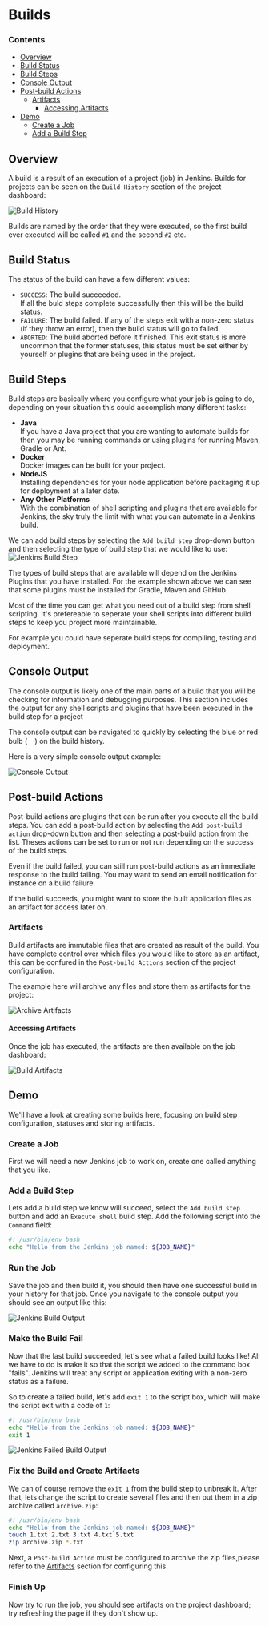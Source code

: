 # Builds
<!--TOC_START-->
### Contents
- [Overview](#overview)
- [Build Status](#build-status)
- [Build Steps](#build-steps)
- [Console Output](#console-output)
- [Post-build Actions](#postbuild-actions)
	- [Artifacts](#artifacts)
		- [Accessing Artifacts](#accessing-artifacts)
- [Demo](#demo)
	- [Create a Job](#create-a-job)
	- [Add a Build Step](#add-a-build-step)

<!--TOC_END-->
## Overview
A build is a result of an execution of a project (job) in Jenkins.
Builds for projects can be seen on the `Build History` section of the project dashboard:

![Build History](https://lh3.googleusercontent.com/06Et4v1n-eC5_Dq67LiI-pct1crrXtrKypg6AyVgY_gkfoU3jWxxykNHOJNen6BTMwSZlu1GnhPUrrJYCBDQapCzrQScK4hcslMQ1GIH5c19Mz0d3At_BgIUdcysyxaOQos7AoUPyWGUqtxLi-BIZdaqdKMbXdkUqNDCW7y8I8cEwSfIMf_3_O0sMQUiCAq8J0vPxlPM9FNqtbl8h0BTeLBDHed5WrXiOOHq8lllflcD85rbI0xP5XA1dbHet_-QCIA3wE6p2f6XECtZfYUC7JcCEvBXleXQrT4Ijal_Efxfqw4n3v71OTd53Au6JGS8gkVKIghSBjAdH6mafTyRv7_b9i5CD6izk3Q6E3wzHgyGS8shRQPt1__YjsE9jnFoTTktwxui9h2_7jGn5RxBf1Oz-mnXJKkXAi3Y_GF5oErfp3-GBTtORZ1NZ6MfgB6c8dlCNUOg_rUKalQN3fk18XB2mqW_nHzujSxIv6GRmFuLJYJ8yCfQPJhDsxpOhjIt26tqqKqD5tW4ooiEGsk-xxyS1VDK-wi0-bFRubjlDP_5IPbEU-9sJEswE_XnOKMNk03xQT1TLl7iirpJrPr12KaoZqsgBqO3itSVLbu9eJRziYIHl5_Pfab9gDO2oApzHCbBjgWZ9OXO6LjJEio6BwL3KKyPWIrUn5Iw2R6kJorIgCOMMaPUpwAjCKxujK8XTwJxcELlNm7si6PHlowJ8juJjcTZIn4W_kRhmuP1YOppD_iO=w422-h189-no)

Builds are named by the order that they were executed, so the first build ever executed will be called `#1` and the second `#2` etc.

## Build Status
The status of the build can have a few different values:
- `SUCCESS`: The build succeeded.  
    If all the buld steps complete successfully then this will be the build status.
- `FAILURE`: The build failed.
    If any of the steps exit with a non-zero status (if they throw an error), then the build status will go to failed.
- `ABORTED`: The build aborted before it finished.
    This exit status is more uncommon that the former statuses, this status must be set either by yourself or plugins that are being used in the project.

## Build Steps
Build steps are basically where you configure what your job is going to do, depending on your situation this could accomplish many different tasks:
- **Java**  
    If you have a Java project that you are wanting to automate builds for then you may be running commands or using plugins for running Maven, Gradle or Ant.
- **Docker**  
    Docker images can be built for your project.
- **NodeJS**  
    Installing dependencies for your node application before packaging it up for deployment at a later date.
- **Any Other Platforms**  
    With the combination of shell scripting and plugins that are available for Jenkins, the sky truly the limit with what you can automate in a Jenkins build.

We can add build steps by selecting the `Add build step` drop-down button and then selecting the type of build step that we would like to use:
![Jenkins Build Step](https://lh3.googleusercontent.com/ZRxHQq1C74_u6-gG6oQuLoVU8L8ufBx8dhQFjS_zZcdDXDc83vimAQfSVTdw3wsUiMaWcQeYzju0Y4NfhuVgZE8dOZLizz4EWzm5wWfluFteD3tr2dLJLttVi_tVaEGVMSP9JXC_Q7hXdam3p7iShcudrCi8t7pInBeWes88K8C4Ekk9ZwJQedhW3H8ar9qLM3SdwJAEc9DLm9Z1Mwi9ypGD82tjz5H13WGtJhWpUX0zJTvauTzI_2zUUOhUWFr9qqS21h7ASQRopc2RQxGuUgNd-LCGo9gVUqBblEYFj0_yYB9OTNqu1ap1OTEiU06drBUJ6Ls_iw_tih6fTyWzc-RTfZJ5jWcFSLcnmKGx4r5GsXXIIQTfhuu02SOGVZn4ozN75q9-60MV_QZ5e3PDmxsRff28t3NrmIDnLJMGC833rPwuYsshkzNjdaJBb-cwOfsifwZmLfPddhJ7dMsR-NcH_DdNZN4d0dldKFHnAvj-Vgq2H-UMdK8KVzz2UwkHbp6x-dqehbejJv5_toiEgV_tPL-6fIJGJFFkKunvSRQ3TFDpHKTf6E0W4pFg-f6nFAYayeiIV3CGA-tCOkmOR2Y4DtjDFghCAaec22yzxCEq-wj12f_gea0ju7NVwjTjFD8b7B2t15Ai9b2veVAMjIUlzMDM_goMIZHplR4StbZgCEBNb7tX8rymow_36wPO5y3tTxYMiASGgm09DQ2GSBFUoDMaMZAoDsOdQMaJQ6alsdSF=w1165-h721-no)

The types of build steps that are available will depend on the Jenkins Plugins that you have installed.
For the example shown above we can see that some plugins must be installed for Gradle, Maven and GitHub.

Most of the time you can get what you need out of a build step from shell scripting.
It's prefereable to seperate your shell scripts into different build steps to keep you project more maintainable.

For example you could have seperate build steps for compiling, testing and deployment.

## Console Output
The console output is likely one of the main parts of a build that you will be checking for information and debugging purposes.
This section includes the output for any shell scripts and plugins that have been executed in the build step for a project

The console output can be navigated to quickly by selecting the blue or red bulb (<img height="15" src="https://lh3.googleusercontent.com/B5jJbglc5X61XbXAWK_puHwoxjVsVpcTTEToSTGRHN1W_qavtCcVSCYjwZ1k9KcAJb_28ZULWCxN6YhxgkS7B3pSC6XjxHlU2qAAaD2N6z40xjj91UrsNzC_K3qQfwuv6ZsjTA37BdXSE_FIvfjiYBtebgKuxa44MvUbqvN7A8fgbrEICgQhvWkcwb4gsMDq7EY52krPyxjbkkeZODDeJTtc27kon-ZXEfLke1ov57n5TbqedC0wa87xlFoVLw2avme3I2YNlCxfw5b5fJ-YJ_YN1QDOwpUFOMVh8tOxM6YBqtD-dVIMzGNvI3irTpFUrBXPSzCnd9WP4uNUR5v2B-5BIM1w6JdIPaObPmm89pXrqLy0UYsGctfUqd4Y6SN372rEv8ZiIVt8mYqZmg6d3D-MU3xMf32nSmR2UFkaG6IYwGT2w-y-zuLJU179iiHRsXF9NQzNL5cUfkjgWc1VL3s81wfZGBO81WwzAcXx1Tgiw4hLaGw9xUV2at0NZksfOJHdzOGqcIV5sEzFlL3sYU6xftnINZxUDR4vaPaF1xuegUZWHQxFg3bp5Sag7VQ-b2OqoO2j1I46f-ikzqkX4GzYvORjLgceAJ4mLuXURt9A5QdzrvdC7LBo43bwctj3UckEllx89iwcNTURkOE6a6DDcVXu7LRWt-tikGoKgE1lB0SyHlcF2teB9qhIawT7bguRn1fUckUAiDnF-eYa_Js1oCzNf2bRaeVIBrWlXCSvtZd2=w22-h20-no">) on the build history.

Here is a very simple console output example:

![Console Output](https://lh3.googleusercontent.com/EFczWADmtwqLjlr0XEd4iTNjDM4asKOhaeyhB_cQSFqGmK8vwxuFyY9AOXZVU-O_lHDHfaL1f8b7TCcIRze8-A9Svgb_F4ozuMLJG7qtuOr-jCTe_i2e6MZfEYuUEMPVOCLe269Lxuz0duZLjlV6nHHBBHKaQ7HBBGihUKe-kQ1dQuG2_mb7c1lGaSaVQNwFkwUDYggTYFMp09ypVltK8cUEtw02JsN4aWfbbnK9ze3xHI75LsIq1w3ot8AYB9xjW7gL30audvGa0VCtAQr1-5wk-3bR1QGdX1bBcJS2Jtd-Zur9FI6ZEtna-4cDRAvi-cyssk5tmFVN_GbiejMb-dSAn1r3O5t7Ay7jmEqdkypUqQtbcQhTO2y_5MHUhqaBKaecFgZ9OT3zVk37ArOklrJY_mwJp4f1w2bvfbOw_mKzufNWWt-2x0CgChEfvteOSukiRmyYCJaoYa3AVfhQRHlSZ7WJV2bUQABWtngz-A1r8W40dyZ4UM6AFQqW7uUWfj36iOWkvE4SEd-smcL4L0HUr0kglBdL4PT0YQSTVVADkRI2TQeuR-OhfiwStaKFezGbMIRVNmy1_O5O0dS-HRyo89zTCLzAeM4xS1MZM187f11aaeilzlAKYWmc5bnz1Dd-kZ0WkGv_skyI5cobOSH7v936MlEsa7lhJMsXWm59KXygAkyPhKsSKmUUormqI4CSVmZp8OPs4rqIVsPbYbhZ6Knb4hquwNWMmOfT_mIB58-h=w543-h198-no)

## Post-build Actions
Post-build actions are plugins that can be run after you execute all the build steps.
You can add a post-build action by selecting the `Add post-build action` drop-down button and then selecting a post-build action from the list.
Theses actions can be set to run or not run depending on the success of the build steps.

Even if the build failed, you can still run post-build actions as an immediate response to the build failing.
You may want to send an email notification for instance on a build failure.

If the build succeeds, you might want to store the built application files as an artifact for access later on.

### Artifacts
Build artifacts are immutable files that are created as result of the build.
You have complete control over which files you would like to store as an artifact, this can be confured in the `Post-build Actions` section of the project configuration.

The example here will archive any files and store them as artifacts for the project:

![Archive Artifacts](https://lh3.googleusercontent.com/baKKp5oEBI9JVNkw4ykyjB5nFTeAFXJFok5_TtOkD8I0ksIdzoFqYdpbquOmTXQIMiHiS9PKic31rc8yOAvL5Sjr0Ocm6w4j-PewjYjwkRdEvw3mo9gKoKu560h_bZSIb7QUu4UY_nwMihnX9FHJ-rKORN8Sfay3iLMpEJlu3XnaYwxz2grbsY5eYcEClLmGH9lq1mJoBdjpPxYkkmbQu8B7-XQH01nvS3-j0XO76DqlpWxRYFI61K79SEdNLq2oRVXQ8T1d2X0f9nXriso0O5Rjo7H6YtJ8G5hQPBR5dSpwedGkfbfodz2dCt9PHpFRfAeodmYxBYTfVc07OKgqW5_kqqX5-fGIlqBu4-oU2suzqtY3ECw7L2tgB4XClGE2aS6sXT2mALP4KCUy7MqVbcRmlPXbMTJgAxe5n7gMiAM8z2Hsaif60D8HcFfC6TQmRTAUBc6H9vru0zW5avtaVv5ypnp50rWpdx6EjkoMLEhPleH0H15a_jvfAMFNWoEnJ8JImC9jxknviKYavsGwRwqN90GT6josfKEDsaU0DiAlWVuTPVKx1mFWUaog8m_kHyW8huguk4by60YCRRaFGYLu3mLuMTvcnuQqtkd29OqALpq5TNXNeHRbl9gEmak0Z6PepmAloKNsdOIGYtusXXn0tgZTcmdBidIbP_au4KQBBMfcQsVzfxa8BARKSx9dMOq9aMUwMQ2YjiAIY2hWBGaK6pcv1aF02sKEU-wZA2dL2Att=w1161-h276-no)

#### Accessing Artifacts
Once the job has executed, the artifacts are then available on the job dashboard:

![Build Artifacts](https://lh3.googleusercontent.com/Petsj_ebr2qS3OZXyPfCwg79KEn7kfX8MtINz8Wg2asgJUfgNADgcR0HSmBdVRi3Qo_NIm9CQQBn8hzDtK2cpywJqyP6Gu6EoMjne6vkBBAT3O34bKYuPC64l44jQqIiHEJ73T3oi6CeVsUnvkABw_2O0m9q2wS13zVulXCnEVg2tKYPXZPQyFbtgxBriH-Ls94v-hvCBQl4_oWCIZbiqDbBh8Qnhek3W5X3F81baUMXX2mF2IRxUKagOcN2DC_on10bWjKmwCkiBcqk5eSwz-igaF1Gu8n_O1buVFy-xKnf2gMdKskjjl3PrkrqPyD1kq4W_1LOCpuY08Wa7BXT2CE6qgMfRsiBvyiwvr0_QmhyH8JxKAQjyJkfdTYlziBbte9ayPe9hqvu-H8BylON0YKDC3qvcgC6P5npgqZLbK9iXeittZMfE4lF4WWIJUggMxXViELa_ehI9-D0cDPYV7cM5h4Pq67AGO4R8mD4J5baGE7OoXs6DVBvfjPLAh8YGvV2TAhb7aRgU1DFGjzBv1uwQm9zQ7BM0N-51aRjSW6lthX2glngNXSWYbmbPW71itdBehgETOGZiH9agydzkASB4xi0tCAmaMwTTTNbI8BW8yh-zGPvZDumX8nZHL4Pch6UXdFeKhI8oUq-S5WiF1LQ0k8xy3oc_PLRlVsCyohckB_RzYd5XjdGJNRIlOzXov_cDHJqhybLJFJedgpkg7G4_Dxw3EKOn4qHfr9aKNmNRhmp=w443-h355-no)

## Demo
We'll have a look at creating some builds here, focusing on build step configuration, statuses and storing artifacts.

### Create a Job
First we will need a new Jenkins job to work on, create one called anything that you like.

### Add a Build Step
Lets add a build step we know will succeed, select the `Add build step` button and add an `Execute shell` build step.
Add the following script into the `Command` field:
```bash
#! /usr/bin/env bash
echo "Hello from the Jenkins job named: ${JOB_NAME}"
```

### Run the Job
Save the job and then build it, you should then have one successful build in your history for that job.
Once you navigate to the console output you should see an output like this:

![Jenkins Build Output](https://lh3.googleusercontent.com/on72Ii9CCkQQTuiFmNWmvH61TpBvYY9DfNVnfQXTv7iYMd_MpdSDtB2PGlkUhyt95dW8Z3WxcaVu9VjGHpEB_x5YamliFBhLNJaUtJXY8YY4RoiZxOyOzRSMpwUSW9sm1s-pY7SoP0DreTJ7oNbXw3USXP9zL0tXLr-WEdNdjs66c_RrZ_TJDEWHiccdCoenU9ciMquW44xQUpMjnfOg96CHEcsu2kBezWlTNlFU_mgNt7J2kysgLqU1eE1ehzwfDxgDBOwKEji6dXatbjasXK8ZtPpYOPydrfV0QdBV4vZSLvBWTeHf7Y4x4deUOQ1oCILJrRqLQ7l0SYX9WNl838HlYMDs9-UN950CDCXLWN1x9yxTdPlOfQtcr-5Bzj_H8IMPGqI-Tp0p3Kp-MEXFV5tlZkrst32bCb1s1pBnbmH4RqG78AvtWmJmNJ-iovJTJG2ExDoNRpR-MK0odJu2iEqWRI3YUrBxdfkdM364kKrkEfbfW7wPYZP3lJeowDLmrdszAjNrdXUacseTmQh4V5NvKufZC6ejDKO8zw5DV6AOtNoE7Xd8nGF53OMUEb9C-0fzhVZ2cfRWTcbrHMTSlV7JJlR6EHtXguoiH0BnDcMq-NzY0V0Hux47TCmANOf3-zpUohQfasMsA7SooPaISghRh30M_awTPdgOvN8nPtyQZSCUwbgC4OO3pLqgR0J6-mNaA-S7t9pm1WY8Wue3b_0FWLh426cwfXzs_7AK4kjmR2Dc=w613-h311-no)

### Make the Build Fail
Now that the last build succeeded, let's see what a failed build looks like!
All we have to do is make it so that the script we added to the command box "fails".
Jenkins will treat any script or application exiting with a non-zero status as a failure.

So to create a failed build, let's add `exit 1` to the script box, which will make the script exit with a code of `1`:

```bash
#! /usr/bin/env bash
echo "Hello from the Jenkins job named: ${JOB_NAME}"
exit 1
```
![Jenkins Failed Build Output](https://lh3.googleusercontent.com/5rPAcgdY778iHOfaNey8PqLVOesYfu3ZqDMZfuNgAnsbJFrQqbYHEqBpFIsv2HtDLJ7qT3mqAbldXj3mlx33B5tKaaw4dJz7NWbS8NqIp8LeWRmAl7TMX3wQDjEBDkKCLkrbIlM9lv71fMFccRXNzfvK5Oo3U6Gb7uoxbUZlSiHE-pIFPdsdn8vCQOuBsa4NSzJBxa1254SlMCgyaa79p0zdmdfHT44q8uanIavA4Hc3aX-tw1IP66AfiVDlhBUfSbmHRYtRIZ-oR3j9FJkauzoZ_qR81J8eKW8ifNCQifA4MEQHIdRVTykaW6hJBbjMguXOwWyUL17nG3sKjZYPGKfRLQKdsaw1Q6AohSTRmcyBAt8biSd7sC_aDmEePf66-QH2KAZLjkgOovFTzqwwgj6gF7dsYGhNC1TSKZ_S07X-xU9DCD1Jkgume5hR-zFm2HtFXFQY48PgvLEVdaZPuswxcGtchQUCxSF7zyO4wHYfNzDgpd4aBs0zOeqmlYIqGTy6WeEgimy8xLAXJme-hMO2pJ_QpKepbqMlA3hft2cfIqQNJ90skfMx0TMi31hC02sX4LYZgt7MvyvhIFYU3eBz5VtEM5B1qUKSPcHvZqSW99EZT3UxMXjDsTeZFDMUp2dUhZVAEc5VAmox7aG4YazJIDnp9g835xhddqHoi_19OohuUMdR81o8Mbzj4SzusKG4j7AWuFjrgP4aeul-QGhJ_yLaGYrCAKI3Sfx3ipG9zeMM=w617-h356-no)

### Fix the Build and Create Artifacts 
We can of course remove the `exit 1` from the build step to unbreak it.
After that, lets change the script to create several files and then put them in a zip archive called `archive.zip`:

```bash
#! /usr/bin/env bash
echo "Hello from the Jenkins job named: ${JOB_NAME}"
touch 1.txt 2.txt 3.txt 4.txt 5.txt
zip archive.zip *.txt
```

Next, a `Post-build Action` must be configured to archive the zip files,please refer to the [Artifacts](#artifacts) section for configuring this.

### Finish Up
Now try to run the job, you should see artifacts on the project dashboard; try refreshing the page if they don't show up.
